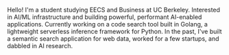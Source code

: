 Hello! I'm a student studying EECS and Business at UC Berkeley. Interested in AI/ML infrastructure and building powerful, performant AI-enabled applications. Currently working on a code search tool built in Golang, a lightweight serverless inference framework for Python. In the past, I've built a semantic search application for web data, worked for a few startups, and dabbled in AI research.
